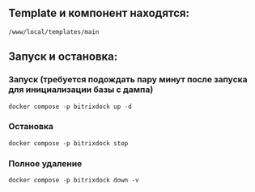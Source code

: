 ## Template и компонент находятся:
```
/www/local/templates/main
```
## Запуск и остановка:
### Запуск (требуется подождать пару минут после запуска для инициализации базы с дампа)
```shell
docker compose -p bitrixdock up -d
```

### Остановка
```shell
docker compose -p bitrixdock stop
```

### Полное удаление
```shell
docker compose -p bitrixdock down -v
```